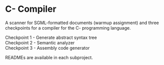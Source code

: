# C- Compiler

A scanner for SGML-formatted documents (warmup assignment) and three checkpoints for a compiler for the C- programming language.

Checkpoint 1 - Generate abstract syntax tree<br>
Checkpoint 2 - Semantic analyzer<br>
Checkpoint 3 - Assembly code generator

READMEs are available in each subproject.
